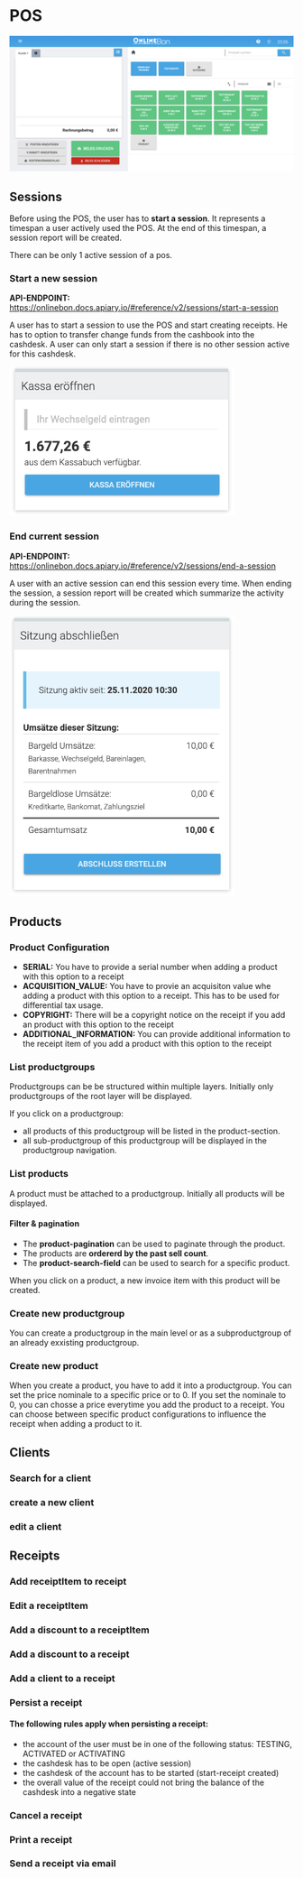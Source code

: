 # POS

![POS](./images/pos.png)

## Sessions

Before using the POS, the user has to **start a session**. It represents a timespan a user actively used the POS. At the end of this timespan, a session report will be created.

There can be only 1 active session of a pos.

### Start a new session

**API-ENDPOINT:** https://onlinebon.docs.apiary.io/#reference/v2/sessions/start-a-session

A user has to start a session to use the POS and start creating receipts. He has to option to transfer change funds from the cashbook into the cashdesk.
A user can only start a session if there is no other session active for this cashdesk.

<img src="./images/session_start.png" width="400" />

### End current session

**API-ENDPOINT:** https://onlinebon.docs.apiary.io/#reference/v2/sessions/end-a-session

A user with an active session can end this session every time. When ending the session, a session report will be created which summarize the activity during the session. 

<img src="./images/session_end.png" width="400" />

## Products

### Product Configuration
- **SERIAL:** You have to provide a serial number when adding a product with this option to a receipt
- **ACQUISITION_VALUE:** You have to provie an acquisiton value whe adding a product with this option to a receipt. This has to be used for differential tax usage.
- **COPYRIGHT:** There will be a copyright notice on the receipt if you add an product with this option to the receipt
- **ADDITIONAL_INFORMATION:** You can provide additional information to the receipt item of you add a product with this option to the receipt

### List productgroups

Productgroups can be be structured within multiple layers. Initially only productgroups of the root layer will be displayed.

If you click on a productgroup: 
 - all products of this productgroup will be listed in the product-section. 
 - all sub-productgroup of this productgroup will be displayed in the productgroup navigation.

### List products

A product must be attached to a productgroup. Initially all products will be displayed. 

#### Filter & pagination
- The **product-pagination** can be used to paginate through the product. 
- The products are **ordererd by the past sell count**.
- The **product-search-field** can be used to search for a specific product.

When you click on a product, a new invoice item with this product will be created.

### Create new productgroup
You can create a productgroup in the main level or as a subproductgroup of an already exxisting productgroup.

### Create new product
When you create a product, you have to add it into a productgroup.
You can set the price nominale to a specific price or to 0. If you set the nominale to 0, you can chosse a price everytime you add the product to a receipt.
You can choose between specific product configurations to influence the receipt when adding a product to it. 


## Clients

### Search for a client

### create a new client

### edit a client

## Receipts

### Add receiptItem to receipt

### Edit a receiptItem
### Add a discount to a receiptItem

### Add a discount to a receipt

### Add a client to a receipt

### Persist a receipt

#### The following rules apply when persisting a receipt:
- the account of the user must be in one of the following status: TESTING, ACTIVATED or ACTIVATING
- the cashdesk has to be open (active session)
- the cashdesk of the account has to be started (start-receipt created)
- the overall value of the receipt could not bring the balance of the cashdesk into a negative state

### Cancel a receipt

### Print a receipt

### Send a receipt via email

